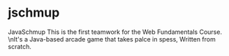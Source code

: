 jschmup
=======

JavaSchmup
This is the first teamwork for the Web Fundamentals Course.
\nIt's a Java-based arcade game that takes palce in spess, Written from scratch.
